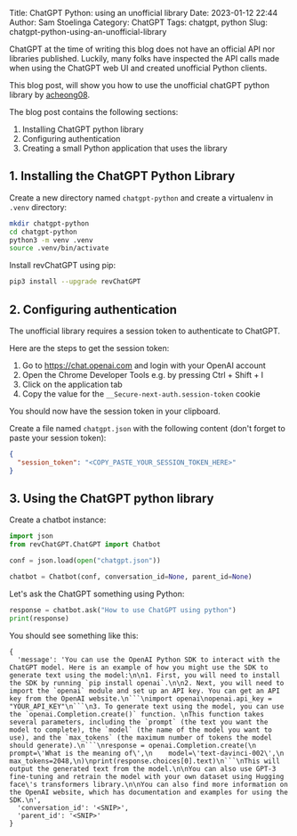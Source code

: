 Title: ChatGPT Python: using an unofficial library
Date: 2023-01-12 22:44
Author: Sam Stoelinga
Category: ChatGPT
Tags: chatgpt, python
Slug: chatgpt-python-using-an-unofficial-library


ChatGPT at the time of writing this blog does not have an official API nor
libraries published. Luckily, many folks have inspected the API calls made
when using the ChatGPT web UI and created unofficial Python clients.

This blog post, will show you how to use the unofficial chatGPT python library
by [acheong08](https://github.com/acheong08/ChatGPT).

The blog post contains the following sections:

1. Installing ChatGPT python library
2. Configuring authentication
3. Creating a small Python application that uses the library

## 1. Installing the ChatGPT Python Library

Create a new directory named `chatgpt-python` and create a virtualenv in `.venv` directory:
```sh
mkdir chatgpt-python
cd chatgpt-python
python3 -m venv .venv
source .venv/bin/activate
```

Install revChatGPT using pip:
```sh
pip3 install --upgrade revChatGPT
```

## 2. Configuring authentication
The unofficial library requires a session token to authenticate to ChatGPT.

Here are the steps to get the session token:
1. Go to https://chat.openai.com and login with your OpenAI account
2. Open the Chrome Developer Tools e.g. by pressing Ctrl + Shift + I
3. Click on the application tab
4. Copy the value for the `__Secure-next-auth.session-token` cookie

You should now have the session token in your clipboard.

Create a file named `chatgpt.json` with the following content
(don't forget to paste your session token):
```json
{
  "session_token": "<COPY_PASTE_YOUR_SESSION_TOKEN_HERE>"
}
```

## 3. Using the ChatGPT python library
Create a chatbot instance:
```python
import json
from revChatGPT.ChatGPT import Chatbot

conf = json.load(open("chatgpt.json"))

chatbot = Chatbot(conf, conversation_id=None, parent_id=None)
```

Let's ask the ChatGPT something using Python:
```python
response = chatbot.ask("How to use ChatGPT using python")
print(response)
```

You should see something like this:
```
{
  'message': 'You can use the OpenAI Python SDK to interact with the ChatGPT model. Here is an example of how you might use the SDK to generate text using the model:\n\n1. First, you will need to install the SDK by running `pip install openai`.\n\n2. Next, you will need to import the `openai` module and set up an API key. You can get an API key from the OpenAI website.\n```\nimport openai\nopenai.api_key = "YOUR_API_KEY"\n```\n3. To generate text using the model, you can use the `openai.Completion.create()` function. \nThis function takes several parameters, including the `prompt` (the text you want the model to complete), the `model` (the name of the model you want to use), and the `max_tokens` (the maximum number of tokens the model should generate).\n```\nresponse = openai.Completion.create(\n    prompt=\'What is the meaning of\',\n    model=\'text-davinci-002\',\n    max_tokens=2048,\n)\nprint(response.choices[0].text)\n```\nThis will output the generated text from the model.\n\nYou can also use GPT-3 fine-tuning and retrain the model with your own dataset using Hugging face\'s transformers library.\n\nYou can also find more information on the OpenAI website, which has documentation and examples for using the SDK.\n',
  'conversation_id': '<SNIP>',
  'parent_id': '<SNIP>'
}
```
